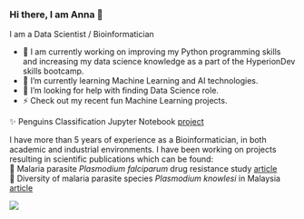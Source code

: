 ### Hi there, I am Anna 👋

I am a Data Scientist / Bioinformatician

- 🔭 I am currently working on improving my Python programming skills and increasing my data science knowledge as a part of the HyperionDev skills bootcamp.
- 🌱 I’m currently learning Machine Learning and AI technologies.
- 🤔 I’m looking for help with finding Data Science role.
- ⚡ Check out my recent fun Machine Learning projects.

✨ Penguins Classification Jupyter Notebook [project](https://github.com/ania293/Classification_penguins)

I have more than 5 years of experience as a Bioinformatician, in both academic and industrial environments. I have been working on projects resulting in scientific publications which can be found:<br />
🧬 Malaria parasite _Plasmodium falciparum_ drug resistance study [article](https://doi.org/10.1371/journal.pgen.1009268) <br />
🧬 Diversity of malaria parasite species _Plasmodium knowlesi_ in Malaysia [article](10.1038/s41598-023-29368-4)



<p align="left">
<!--<code>Connect With me 😊</code><br><br> -->
<a href="https://www.linkedin.com/in/anna-turkiewicz-0ba3a993/"><img src="https://img.shields.io/badge/-Anna%20Turkiewicz-0077B5?style=flat&logo=Linkedin&logoColor=white"/></a>
<!--<a href="https://instagram.com/iamarwaz"><img src="https://img.shields.io/badge/-@iamarwaz-E4405F?style=flat&logo=Instagram&logoColor=white"/></a>-->
</p><br>

<!--
**ania293/ania293** is a ✨ _special_ ✨ repository because its `README.md` (this file) appears on your GitHub profile.

Here are some ideas to get you started:

- 🔭 I’m currently working on ...
- 🌱 I’m currently learning ...
- 👯 I’m looking to collaborate on ...
- 🤔 I’m looking for help with ...
- 💬 Ask me about ...
- 📫 How to reach me: ...
- 😄 Pronouns: ...
- ⚡ Fun fact: ...
-->
